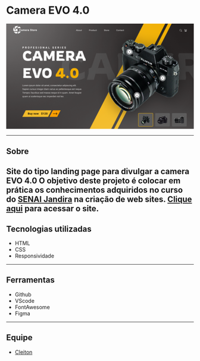 # Camera EVO 4.0

![](./img/screenshot.png)

---
## Sobre
Site do tipo landing page para divulgar a camera EVO 4.0
O objetivo deste projeto é colocar em prática os conhecimentos adquiridos no curso do [SENAI Jandira](https://jandira.sp.senai.br/) na criação de web sites.
[Clique aqui](https://cleiton-beep.github.io/desktop-camera/) para acessar o site.
---
## Tecnologias utilizadas 

- HTML
- CSS
- Responsividade

---
## Ferramentas 

- Github
- VScode
- FontAwesome
- Figma
---
## Equipe

- [Cleiton](https://github.com/Cleiton-beep)

